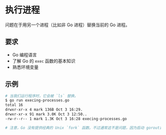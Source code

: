 # 执行进程

问题在于用另一个进程（比如非 Go 进程）替换当前的 Go 进程。

## 要求

- Go 编程语言
- 了解 Go 的 `exec` 函数的基本知识
- 熟悉环境变量

## 示例

```sh
# 当我们运行程序时，它会被 `ls` 替换。
$ go run execing-processes.go
total 16
drwxr-xr-x 4 mark 136B Oct 3 16:29.
drwxr-xr-x 91 mark 3.0K Oct 3 12:50..
-rw-r--r-- 1 mark 1.3K Oct 3 16:28 execing-processes.go

# 注意，Go 没有提供经典的 Unix `fork` 函数。不过通常这不是问题，因为启动 goroutine、生成进程以及执行进程涵盖了 `fork` 的大多数用例。
```
